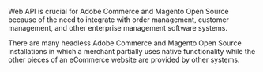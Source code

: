 Web API is crucial for Adobe Commerce and Magento Open Source because of the need to integrate with order management, customer management, and other enterprise management software systems.

There are many headless Adobe Commerce and Magento Open Source installations in which a merchant partially uses native functionality while the other pieces of an eCommerce website are provided by other systems.
